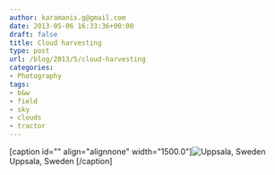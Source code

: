```yaml
---
author: karamanis.g@gmail.com
date: 2013-05-06 16:33:36+00:00
draft: false
title: Cloud harvesting
type: post
url: /blog/2013/5/cloud-harvesting
categories:
- Photography
tags:
- b&w
- field
- sky
- clouds
- tractor
---
```


[caption id="" align="alignnone" width="1500.0"]![ Uppsala, Sweden ](/images/2013-05-06-20135cloud-harvesting/20130501-GKAR7146.jpg)
 Uppsala, Sweden [/caption]
